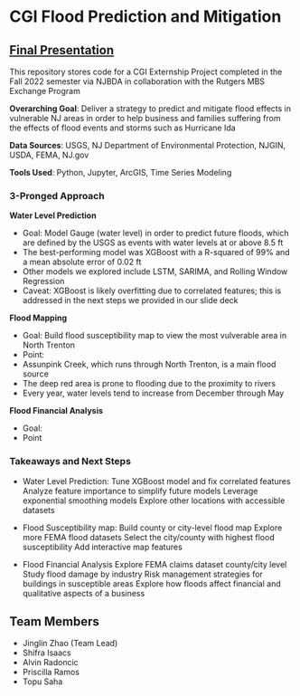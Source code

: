 # CGI Flood Prediction and Mitigation
## [Final Presentation](https://docs.google.com/presentation/d/13MLbYKmZbhku9h3XqiFmrV2p6uzkDECL71DOnnmPDoA/edit?usp=sharing)

This repository stores code for a CGI Externship Project completed in the Fall 2022 semester via NJBDA in collaboration with the Rutgers MBS Exchange Program

**Overarching Goal**: Deliver a strategy to predict and mitigate flood effects in vulnerable NJ areas in order to help business and families suffering from the effects of flood events and storms such as Hurricane Ida

**Data Sources**: USGS, NJ Department of Environmental Protection, NJGIN, USDA, FEMA, NJ.gov

**Tools Used**: Python, Jupyter, ArcGIS, Time Series Modeling

### 3-Pronged Approach
**Water Level Prediction**
- Goal: Model Gauge (water level) in order to predict future floods, which are defined by the USGS as events with water levels at or above 8.5 ft
- The best-performing model was XGBoost with a R-squared of 99% and a mean absolute error of 0.02 ft
- Other models we explored include LSTM, SARIMA, and Rolling Window Regression
- Caveat: XGBoost is likely overfitting due to correlated features; this is addressed in the next steps we provided in our slide deck

**Flood Mapping**
- Goal: Build flood susceptibility map to view the most vulverable area in North Trenton
- Point:
- Assunpink Creek, which runs through North Trenton, is a main flood source
- The deep red area is prone to flooding due to the proximity to rivers 
- Every year, water levels tend to increase from December through May

**Flood Financial Analysis**
- Goal: 
- Point

### Takeaways and Next Steps
- Water Level Prediction:
Tune XGBoost model and fix correlated features
Analyze feature importance to simplify future models
Leverage exponential smoothing models
Explore other locations with accessible datasets

- Flood Susceptibility map:
Build county or city-level flood map
Explore more FEMA flood datasets
Select the city/county with highest flood susceptibility
Add interactive map features

- Flood Financial Analysis
Explore FEMA claims dataset county/city level
Study flood damage by industry
Risk management strategies for buildings in susceptible areas
Explore how floods affect financial and qualitative aspects of a business

## Team Members
- Jinglin Zhao (Team Lead)
- Shifra Isaacs
- Alvin Radoncic
- Priscilla Ramos
- Topu Saha
